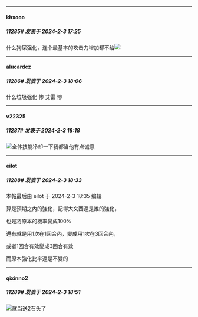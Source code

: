
*****

####  khxooo  
##### 11285#       发表于 2024-2-3 17:25

什么狗屎强化，连个最基本的攻击力增加都不给<img src="https://static.saraba1st.com/image/smiley/face2017/028.png" referrerpolicy="no-referrer">


*****

####  alucardcz  
##### 11286#       发表于 2024-2-3 18:06

什么垃圾强化 惨 艾雷 惨


*****

####  v22325  
##### 11287#       发表于 2024-2-3 18:18

<img src="https://static.saraba1st.com/image/smiley/face2017/067.png" referrerpolicy="no-referrer">全体技能冷却一下我都当他有点诚意


*****

####  eilot  
##### 11288#       发表于 2024-2-3 18:33

 本帖最后由 eilot 于 2024-2-3 18:35 编辑 

算是預期之內的強化，記得大文西還是誰的強化，

也是將原本的機率變成100%

還有就是用1次在1回合內，變成用1次在3回合內，

或者1回合有效變成3回合有效

而原本強化比率還是不變的


*****

####  qixinno2  
##### 11289#       发表于 2024-2-3 18:51

<img src="https://static.saraba1st.com/image/smiley/face2017/067.png" referrerpolicy="no-referrer">就当送2石头了

